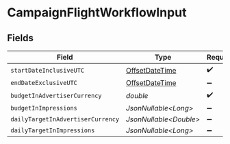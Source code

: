 # CampaignFlightWorkflowInput


## Fields

| Field                                                                                     | Type                                                                                      | Required                                                                                  | Description                                                                               |
| ----------------------------------------------------------------------------------------- | ----------------------------------------------------------------------------------------- | ----------------------------------------------------------------------------------------- | ----------------------------------------------------------------------------------------- |
| `startDateInclusiveUTC`                                                                   | [OffsetDateTime](https://docs.oracle.com/javase/8/docs/api/java/time/OffsetDateTime.html) | :heavy_check_mark:                                                                        | N/A                                                                                       |
| `endDateExclusiveUTC`                                                                     | [OffsetDateTime](https://docs.oracle.com/javase/8/docs/api/java/time/OffsetDateTime.html) | :heavy_minus_sign:                                                                        | N/A                                                                                       |
| `budgetInAdvertiserCurrency`                                                              | *double*                                                                                  | :heavy_check_mark:                                                                        | N/A                                                                                       |
| `budgetInImpressions`                                                                     | *JsonNullable\<Long>*                                                                     | :heavy_minus_sign:                                                                        | N/A                                                                                       |
| `dailyTargetInAdvertiserCurrency`                                                         | *JsonNullable\<Double>*                                                                   | :heavy_minus_sign:                                                                        | N/A                                                                                       |
| `dailyTargetInImpressions`                                                                | *JsonNullable\<Long>*                                                                     | :heavy_minus_sign:                                                                        | N/A                                                                                       |